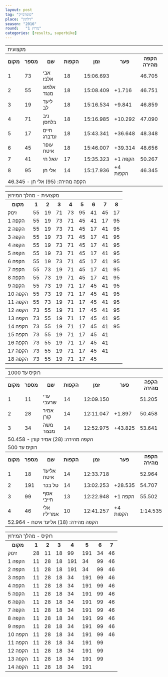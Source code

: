 ```yaml
---
layout: post
tag: "סופרבייק"
place: "דלתון"
season: "2016"
round:   "מרוץ 1"
categories: [results, superbike]
---
```


<table class="line_color">
<tr><td colspan=99 class="title_font">  מקצועית </td></tr>

<tr class="rnkh_bkcolor">
    <th class="rnkh_font">מקום</th>
    <th class="rnkh_font">מספר</th>
    <th class="rnkh_font">שם</th>
    <th class="rnkh_font">הקפות</th>
    <th class="rnkh_font">זמן</th>
    <th class="rnkh_font">פער</th>
    <th class="rnkh_font">הקפה מהירה</th>
</tr>
<tr class="rnk_bkcolor">
    <td class="rnk_font">1</td>
    <td class="rnk_font">73</td>
    <td class="rnk_font">אבי אלבז</td>
    <td class="rnk_font">18</td>
    <td class="rnk_font">15:06.693</td>
    <td class="rnk_font"></td>
    <td class="rnk_font">46.705</td>
</tr>
<tr class="rnk_bkcolor">
    <td class="rnk_font">2</td>
    <td class="rnk_font">55</td>
    <td class="rnk_font">אלמוג מנגד</td>
    <td class="rnk_font">18</td>
    <td class="rnk_font">15:08.409</td>
    <td class="rnk_font">+1.716</td>
    <td class="rnk_font">46.751</td>
</tr>
<tr class="rnk_bkcolor">
    <td class="rnk_font">3</td>
    <td class="rnk_font">19</td>
    <td class="rnk_font">ליעד לב</td>
    <td class="rnk_font">18</td>
    <td class="rnk_font">15:16.534</td>
    <td class="rnk_font">+9.841</td>
    <td class="rnk_font">46.859</td>
</tr>
<tr class="rnk_bkcolor">
    <td class="rnk_font">4</td>
    <td class="rnk_font">71</td>
    <td class="rnk_font">ניב בלחסן</td>
    <td class="rnk_font">18</td>
    <td class="rnk_font">15:16.985</td>
    <td class="rnk_font">+10.292</td>
    <td class="rnk_font">47.090</td>
</tr>
<tr class="rnk_bkcolor">
    <td class="rnk_font">5</td>
    <td class="rnk_font">17</td>
    <td class="rnk_font">חיים זנדברג</td>
    <td class="rnk_font">18</td>
    <td class="rnk_font">15:43.341</td>
    <td class="rnk_font">+36.648</td>
    <td class="rnk_font">48.348</td>
</tr>
<tr class="rnk_bkcolor">
    <td class="rnk_font">6</td>
    <td class="rnk_font">45</td>
    <td class="rnk_font">עופר איטח</td>
    <td class="rnk_font">18</td>
    <td class="rnk_font">15:46.007</td>
    <td class="rnk_font">+39.314</td>
    <td class="rnk_font">48.656</td>
</tr>
<tr class="rnk_bkcolor">
    <td class="rnk_font">7</td>
    <td class="rnk_font">41</td>
    <td class="rnk_font">יגאל חי</td>
    <td class="rnk_font">17</td>
    <td class="rnk_font">15:35.323</td>
    <td class="rnk_font">+1 הקפה</td>
    <td class="rnk_font">50.267</td>
</tr>
<tr class="rnk_bkcolor">
    <td class="rnk_font">8</td>
    <td class="rnk_font">95</td>
    <td class="rnk_font">אלי חן</td>
    <td class="rnk_font">14</td>
    <td class="rnk_font">15:17.936</td>
    <td class="rnk_font">+4 הקפות</td>
    <td class="rnk_font">46.345</td>
</tr>

<tr>
    <td colspan=99 class="comment_font"> הקפה מהירה: (95)  אלי חן  - 46.345</td>
</tr>
</table>

<table class="line_color no_num_color">
<tr><td colspan=99 class="title_font">  מקצועית - מהלך המירוץ </td></tr>

<tr class="rnkh_bkcolor">
    <th class="rnkh_font">מקום</th>
    <th class="rnkh_font">1</th>
    <th class="rnkh_font">2</th>
    <th class="rnkh_font">3</th>
    <th class="rnkh_font">4</th>
    <th class="rnkh_font">5</th>
    <th class="rnkh_font">6</th>
    <th class="rnkh_font">7</th>
    <th class="rnkh_font">8</th>
</tr>


<tr class="rnk_bkcolor">
    <td class="rnk_font">זינוק</td>
    <td class="rnk_font">55</td>
    <td class="rnk_font">19</td>
    <td class="rnk_font">71</td>
    <td class="rnk_font">73</td>
    <td class="rnk_font">95</td>
    <td class="rnk_font">41</td>
    <td class="rnk_font">45</td>
    <td class="rnk_font">17</td>
</tr>
<tr class="rnk_bkcolor">
    <td class="rnk_font">הקפה 1</td>
    <td class="rnk_font">55</td>
    <td class="rnk_font">19</td>
    <td class="rnk_font">73</td>
    <td class="rnk_font">71</td>
    <td class="rnk_font">45</td>
    <td class="rnk_font">41</td>
    <td class="rnk_font">17</td>
    <td class="rnk_font">95</td>
</tr>
<tr class="rnk_bkcolor">
    <td class="rnk_font">הקפה 2</td>
    <td class="rnk_font">55</td>
    <td class="rnk_font">19</td>
    <td class="rnk_font">73</td>
    <td class="rnk_font">71</td>
    <td class="rnk_font">45</td>
    <td class="rnk_font">17</td>
    <td class="rnk_font">41</td>
    <td class="rnk_font">95</td>
</tr>
<tr class="rnk_bkcolor">
    <td class="rnk_font">הקפה 3</td>
    <td class="rnk_font">55</td>
    <td class="rnk_font">19</td>
    <td class="rnk_font">73</td>
    <td class="rnk_font">71</td>
    <td class="rnk_font">45</td>
    <td class="rnk_font">17</td>
    <td class="rnk_font">41</td>
    <td class="rnk_font">95</td>
</tr>
<tr class="rnk_bkcolor">
    <td class="rnk_font">הקפה 4</td>
    <td class="rnk_font">55</td>
    <td class="rnk_font">19</td>
    <td class="rnk_font">73</td>
    <td class="rnk_font">71</td>
    <td class="rnk_font">45</td>
    <td class="rnk_font">17</td>
    <td class="rnk_font">41</td>
    <td class="rnk_font">95</td>
</tr>
<tr class="rnk_bkcolor">
    <td class="rnk_font">הקפה 5</td>
    <td class="rnk_font">55</td>
    <td class="rnk_font">19</td>
    <td class="rnk_font">73</td>
    <td class="rnk_font">71</td>
    <td class="rnk_font">45</td>
    <td class="rnk_font">17</td>
    <td class="rnk_font">41</td>
    <td class="rnk_font">95</td>
</tr>
<tr class="rnk_bkcolor">
    <td class="rnk_font">הקפה 6</td>
    <td class="rnk_font">55</td>
    <td class="rnk_font">19</td>
    <td class="rnk_font">73</td>
    <td class="rnk_font">71</td>
    <td class="rnk_font">45</td>
    <td class="rnk_font">17</td>
    <td class="rnk_font">41</td>
    <td class="rnk_font">95</td>
</tr>
<tr class="rnk_bkcolor">
    <td class="rnk_font">הקפה 7</td>
    <td class="rnk_font">55</td>
    <td class="rnk_font">73</td>
    <td class="rnk_font">19</td>
    <td class="rnk_font">71</td>
    <td class="rnk_font">45</td>
    <td class="rnk_font">17</td>
    <td class="rnk_font">41</td>
    <td class="rnk_font">95</td>
</tr>
<tr class="rnk_bkcolor">
    <td class="rnk_font">הקפה 8</td>
    <td class="rnk_font">55</td>
    <td class="rnk_font">73</td>
    <td class="rnk_font">19</td>
    <td class="rnk_font">71</td>
    <td class="rnk_font">45</td>
    <td class="rnk_font">17</td>
    <td class="rnk_font">41</td>
    <td class="rnk_font">95</td>
</tr>
<tr class="rnk_bkcolor">
    <td class="rnk_font">הקפה 9</td>
    <td class="rnk_font">55</td>
    <td class="rnk_font">73</td>
    <td class="rnk_font">19</td>
    <td class="rnk_font">71</td>
    <td class="rnk_font">17</td>
    <td class="rnk_font">45</td>
    <td class="rnk_font">41</td>
    <td class="rnk_font">95</td>
</tr>
<tr class="rnk_bkcolor">
    <td class="rnk_font">הקפה 10</td>
    <td class="rnk_font">55</td>
    <td class="rnk_font">73</td>
    <td class="rnk_font">19</td>
    <td class="rnk_font">71</td>
    <td class="rnk_font">17</td>
    <td class="rnk_font">45</td>
    <td class="rnk_font">41</td>
    <td class="rnk_font">95</td>
</tr>
<tr class="rnk_bkcolor">
    <td class="rnk_font">הקפה 11</td>
    <td class="rnk_font">55</td>
    <td class="rnk_font">73</td>
    <td class="rnk_font">19</td>
    <td class="rnk_font">71</td>
    <td class="rnk_font">17</td>
    <td class="rnk_font">45</td>
    <td class="rnk_font">41</td>
    <td class="rnk_font">95</td>
</tr>
<tr class="rnk_bkcolor">
    <td class="rnk_font">הקפה 12</td>
    <td class="rnk_font">73</td>
    <td class="rnk_font">55</td>
    <td class="rnk_font">19</td>
    <td class="rnk_font">71</td>
    <td class="rnk_font">17</td>
    <td class="rnk_font">45</td>
    <td class="rnk_font">41</td>
    <td class="rnk_font">95</td>
</tr>
<tr class="rnk_bkcolor">
    <td class="rnk_font">הקפה 13</td>
    <td class="rnk_font">73</td>
    <td class="rnk_font">55</td>
    <td class="rnk_font">19</td>
    <td class="rnk_font">71</td>
    <td class="rnk_font">17</td>
    <td class="rnk_font">45</td>
    <td class="rnk_font">41</td>
    <td class="rnk_font">95</td>
</tr>
<tr class="rnk_bkcolor">
    <td class="rnk_font">הקפה 14</td>
    <td class="rnk_font">73</td>
    <td class="rnk_font">55</td>
    <td class="rnk_font">19</td>
    <td class="rnk_font">71</td>
    <td class="rnk_font">17</td>
    <td class="rnk_font">45</td>
    <td class="rnk_font">41</td>
    <td class="rnk_font">95</td>
</tr>
<tr class="rnk_bkcolor">
    <td class="rnk_font">הקפה 15</td>
    <td class="rnk_font">73</td>
    <td class="rnk_font">55</td>
    <td class="rnk_font">19</td>
    <td class="rnk_font">71</td>
    <td class="rnk_font">17</td>
    <td class="rnk_font">45</td>
    <td class="rnk_font">41</td>
    <td class="rnk_font"></td>
</tr>
<tr class="rnk_bkcolor">
    <td class="rnk_font">הקפה 16</td>
    <td class="rnk_font">73</td>
    <td class="rnk_font">55</td>
    <td class="rnk_font">19</td>
    <td class="rnk_font">71</td>
    <td class="rnk_font">17</td>
    <td class="rnk_font">45</td>
    <td class="rnk_font">41</td>
    <td class="rnk_font"></td>
</tr>
<tr class="rnk_bkcolor">
    <td class="rnk_font">הקפה 17</td>
    <td class="rnk_font">73</td>
    <td class="rnk_font">55</td>
    <td class="rnk_font">19</td>
    <td class="rnk_font">71</td>
    <td class="rnk_font">17</td>
    <td class="rnk_font">45</td>
    <td class="rnk_font">41</td>
    <td class="rnk_font"></td>
</tr>
<tr class="rnk_bkcolor">
    <td class="rnk_font">הקפה 18</td>
    <td class="rnk_font">73</td>
    <td class="rnk_font">55</td>
    <td class="rnk_font">19</td>
    <td class="rnk_font">71</td>
    <td class="rnk_font">17</td>
    <td class="rnk_font">45</td>
    <td class="rnk_font"></td>
    <td class="rnk_font"></td>
</tr>
</table>


<table class="line_color">
<tr><td colspan=99 class="title_font">  רוקיס עד 1000 </td></tr>

<tr class="rnkh_bkcolor">
    <th class="rnkh_font">מקום</th>
    <th class="rnkh_font">מספר</th>
    <th class="rnkh_font">שם</th>
    <th class="rnkh_font">הקפות</th>
    <th class="rnkh_font">זמן</th>
    <th class="rnkh_font">פער</th>
    <th class="rnkh_font">הקפה מהירה</th>
</tr>

<tr class="rnk_bkcolor">
    <td class="rnk_font">1</td>
    <td class="rnk_font">11</td>
    <td class="rnk_font">עדי שרעבי</td>
    <td class="rnk_font">14</td>
    <td class="rnk_font">12:09.150</td>
    <td class="rnk_font"></td>
    <td class="rnk_font">51.205</td>
</tr>
<tr class="rnk_bkcolor">
    <td class="rnk_font">2</td>
    <td class="rnk_font">28</td>
    <td class="rnk_font">אמיר קורן</td>
    <td class="rnk_font">14</td>
    <td class="rnk_font">12:11.047</td>
    <td class="rnk_font">+1.897</td>
    <td class="rnk_font">50.458</td>
</tr>
<tr class="rnk_bkcolor">
    <td class="rnk_font">3</td>
    <td class="rnk_font">34</td>
    <td class="rnk_font">משה מנצור</td>
    <td class="rnk_font">14</td>
    <td class="rnk_font">12:52.975</td>
    <td class="rnk_font">+43.825</td>
    <td class="rnk_font">53.641</td>
</tr>

<tr>
    <td colspan=99 class="comment_font"> הקפה מהירה: (28)  אמיר קורן  - 50.458</td>
</tr>
<tr><td colspan=99 class="title_font">  רוקיס עד 500 </td></tr>

<tr class="rnkh_bkcolor">
    <th class="rnkh_font">מקום</th>
    <th class="rnkh_font">מספר</th>
    <th class="rnkh_font">שם</th>
    <th class="rnkh_font">הקפות</th>
    <th class="rnkh_font">זמן</th>
    <th class="rnkh_font">פער</th>
    <th class="rnkh_font">הקפה מהירה</th>
</tr>
<tr class="rnk_bkcolor">
    <td class="rnk_font">1</td>
    <td class="rnk_font">18</td>
    <td class="rnk_font">אליעד איטח</td>
    <td class="rnk_font">14</td>
    <td class="rnk_font">12:33.718</td>
    <td class="rnk_font"></td>
    <td class="rnk_font">52.964</td>
</tr>
<tr class="rnk_bkcolor">
    <td class="rnk_font">2</td>
    <td class="rnk_font">191</td>
    <td class="rnk_font">טל בכר</td>
    <td class="rnk_font">14</td>
    <td class="rnk_font">13:02.253</td>
    <td class="rnk_font">+28.535</td>
    <td class="rnk_font">54.707</td>
</tr>
<tr class="rnk_bkcolor">
    <td class="rnk_font">3</td>
    <td class="rnk_font">99</td>
    <td class="rnk_font">אסף חייבי</td>
    <td class="rnk_font">13</td>
    <td class="rnk_font">12:22.948</td>
    <td class="rnk_font">+1 הקפה</td>
    <td class="rnk_font">55.502</td>
</tr>
<tr class="rnk_bkcolor">
    <td class="rnk_font">4</td>
    <td class="rnk_font">46</td>
    <td class="rnk_font">אלי אמריליו</td>
    <td class="rnk_font">10</td>
    <td class="rnk_font">12:41.257</td>
    <td class="rnk_font">+4 הקפות</td>
    <td class="rnk_font">1:14.535</td>
</tr>
<tr>
    <td colspan=99 class="comment_font"> הקפה מהירה: (18)  אליעד איטח  - 52.964</td>
</tr>

</table>


<table class="line_color no_num_color">
<tr><td colspan=99 class="title_font">  רוקיס - מהלך המירוץ </td></tr>


<tr class="rnkh_bkcolor">
    <th class="rnkh_font">מקום</th>
    <th class="rnkh_font">1</th>
    <th class="rnkh_font">2</th>
    <th class="rnkh_font">3</th>
    <th class="rnkh_font">4</th>
    <th class="rnkh_font">5</th>
    <th class="rnkh_font">6</th>
    <th class="rnkh_font">7</th>
</tr>
<tr class="rnk_bkcolor">
    <td class="rnk_font">זינוק</td>
    <td class="rnk_font">28</td>
    <td class="rnk_font">11</td>
    <td class="rnk_font">18</td>
    <td class="rnk_font">99</td>
    <td class="rnk_font">191</td>
    <td class="rnk_font">34</td>
    <td class="rnk_font">46</td>
</tr>
<tr class="rnk_bkcolor">
    <td class="rnk_font">הקפה 1</td>
    <td class="rnk_font">11</td>
    <td class="rnk_font">28</td>
    <td class="rnk_font">18</td>
    <td class="rnk_font">191</td>
    <td class="rnk_font">34</td>
    <td class="rnk_font">99</td>
    <td class="rnk_font">46</td>
</tr>
<tr class="rnk_bkcolor">
    <td class="rnk_font">הקפה 2</td>
    <td class="rnk_font">11</td>
    <td class="rnk_font">28</td>
    <td class="rnk_font">18</td>
    <td class="rnk_font">191</td>
    <td class="rnk_font">34</td>
    <td class="rnk_font">99</td>
    <td class="rnk_font">46</td>
</tr>
<tr class="rnk_bkcolor">
    <td class="rnk_font">הקפה 3</td>
    <td class="rnk_font">11</td>
    <td class="rnk_font">28</td>
    <td class="rnk_font">18</td>
    <td class="rnk_font">34</td>
    <td class="rnk_font">191</td>
    <td class="rnk_font">99</td>
    <td class="rnk_font">46</td>
</tr>
<tr class="rnk_bkcolor">
    <td class="rnk_font">הקפה 4</td>
    <td class="rnk_font">11</td>
    <td class="rnk_font">28</td>
    <td class="rnk_font">18</td>
    <td class="rnk_font">34</td>
    <td class="rnk_font">191</td>
    <td class="rnk_font">99</td>
    <td class="rnk_font">46</td>
</tr>
<tr class="rnk_bkcolor">
    <td class="rnk_font">הקפה 5</td>
    <td class="rnk_font">11</td>
    <td class="rnk_font">28</td>
    <td class="rnk_font">18</td>
    <td class="rnk_font">34</td>
    <td class="rnk_font">191</td>
    <td class="rnk_font">99</td>
    <td class="rnk_font">46</td>
</tr>
<tr class="rnk_bkcolor">
    <td class="rnk_font">הקפה 6</td>
    <td class="rnk_font">11</td>
    <td class="rnk_font">28</td>
    <td class="rnk_font">18</td>
    <td class="rnk_font">34</td>
    <td class="rnk_font">191</td>
    <td class="rnk_font">99</td>
    <td class="rnk_font">46</td>
</tr>
<tr class="rnk_bkcolor">
    <td class="rnk_font">הקפה 7</td>
    <td class="rnk_font">11</td>
    <td class="rnk_font">28</td>
    <td class="rnk_font">18</td>
    <td class="rnk_font">34</td>
    <td class="rnk_font">191</td>
    <td class="rnk_font">99</td>
    <td class="rnk_font">46</td>
</tr>
<tr class="rnk_bkcolor">
    <td class="rnk_font">הקפה 8</td>
    <td class="rnk_font">11</td>
    <td class="rnk_font">28</td>
    <td class="rnk_font">18</td>
    <td class="rnk_font">34</td>
    <td class="rnk_font">191</td>
    <td class="rnk_font">99</td>
    <td class="rnk_font">46</td>
</tr>
<tr class="rnk_bkcolor">
    <td class="rnk_font">הקפה 9</td>
    <td class="rnk_font">11</td>
    <td class="rnk_font">28</td>
    <td class="rnk_font">18</td>
    <td class="rnk_font">34</td>
    <td class="rnk_font">191</td>
    <td class="rnk_font">99</td>
    <td class="rnk_font">46</td>
</tr>
<tr class="rnk_bkcolor">
    <td class="rnk_font">הקפה 10</td>
    <td class="rnk_font">11</td>
    <td class="rnk_font">28</td>
    <td class="rnk_font">18</td>
    <td class="rnk_font">34</td>
    <td class="rnk_font">191</td>
    <td class="rnk_font">99</td>
    <td class="rnk_font">46</td>
</tr>
<tr class="rnk_bkcolor">
    <td class="rnk_font">הקפה 11</td>
    <td class="rnk_font">11</td>
    <td class="rnk_font">28</td>
    <td class="rnk_font">18</td>
    <td class="rnk_font">34</td>
    <td class="rnk_font">191</td>
    <td class="rnk_font">99</td>
    <td class="rnk_font"></td>
</tr>
<tr class="rnk_bkcolor">
    <td class="rnk_font">הקפה 12</td>
    <td class="rnk_font">11</td>
    <td class="rnk_font">28</td>
    <td class="rnk_font">18</td>
    <td class="rnk_font">34</td>
    <td class="rnk_font">191</td>
    <td class="rnk_font">99</td>
    <td class="rnk_font"></td>
</tr>
<tr class="rnk_bkcolor">
    <td class="rnk_font">הקפה 13</td>
    <td class="rnk_font">11</td>
    <td class="rnk_font">28</td>
    <td class="rnk_font">18</td>
    <td class="rnk_font">34</td>
    <td class="rnk_font">191</td>
    <td class="rnk_font">99</td>
    <td class="rnk_font"></td>
</tr>
<tr class="rnk_bkcolor">
    <td class="rnk_font">הקפה 14</td>
    <td class="rnk_font">11</td>
    <td class="rnk_font">28</td>
    <td class="rnk_font">18</td>
    <td class="rnk_font">34</td>
    <td class="rnk_font">191</td>
    <td class="rnk_font"></td>
    <td class="rnk_font"></td>
</tr>
</table>
